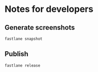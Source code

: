 # Notes for developers

## Generate screenshots

```
fastlane snapshot
```

## Publish

```
fastlane release
```

